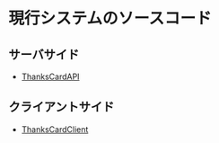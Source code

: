 現行システムのソースコード
===================================

サーバサイド
-----------------------------------

- [ThanksCardAPI](https://github.com/shinoburc/ThanksCardAPI)

クライアントサイド
-----------------------------------

- [ThanksCardClient](https://github.com/shinoburc/ThanksCardClient)